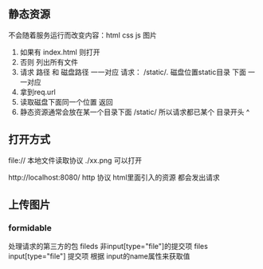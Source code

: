 ## 静态资源
不会随着服务运行而改变内容：html css js 图片
1. 如果有 index.html  则打开
2. 否则 列出所有文件
3. 请求 路径 和 磁盘路径  一一对应
请求：
/static/*.* 磁盘位置static目录 下面  一一对应
1. 拿到req.url
2. 读取磁盘下面同一个位置 返回
3. 静态资源通常会放在某一个目录下面 /static/ 所以请求都已某个 目录开头 ^

## 打开方式
file://   本地文件读取协议  ./xx.png   可以打开

http://localhost:8080/ http 协议
html里面引入的资源 都会发出请求



## 上传图片
### formidable
处理请求的第三方的包
fileds  非input[type="file"]的提交项
files  input[type="file"]  提交项
根据 input的name属性来获取值